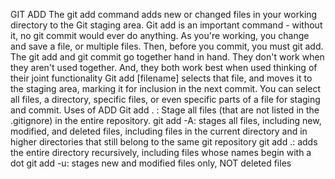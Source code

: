 GIT ADD
The git add command adds new or changed files in your working directory to the Git staging area.
Git add is an important command - without it, no git commit would ever do anything.
As you're working, you change and save a file, or multiple files. Then, before you commit, you must git add.
The git add and git commit go together hand in hand. They don't work when they aren't used together. And, they both work best when used thinking of their joint functionality
Git add [filename] selects that file, and moves it to the staging area, marking it for inclusion in the next commit. You can select all files, a directory, specific files, or even specific parts of a file for staging and commit.
Uses of ADD
Git add .  : Stage all files (that are not listed in the .gitignore) in the entire repository.
git add -A: stages all files, including new, modified, and deleted files, including files in the current directory and in higher directories that still belong to the same git repository
git add .: adds the entire directory recursively, including files whose names begin with a dot
git add -u: stages new and modified files only, NOT deleted files